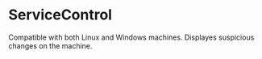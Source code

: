 # ServiceControl
Compatible with both Linux and Windows machines.
Displayes suspicious changes on the machine.
